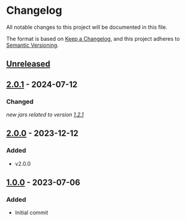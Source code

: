 # Changelog

All notable changes to this project will be documented in this file.

The format is based on [Keep a Changelog](https://keepachangelog.com/en/1.1.0/), and this project adheres
to [Semantic Versioning](https://semver.org/spec/v2.0.0.html).

## [Unreleased]


## [2.0.1] - 2024-07-12

### Changed 

*new jars related to version [1.2.1](https://github.com/jdemetra/jdplus-benchmarking/releases/tag/v1.2.1)*


## [2.0.0] - 2023-12-12

### Added

* v2.0.0


## [1.0.0] - 2023-07-06

### Added

* Initial commit


[Unreleased]: https://github.com/rjdverse/rjd3bench/compare/v2.0.1...HEAD
[2.0.1]: https://github.com/rjdverse/rjd3bench/compare/v2.0.0...v2.0.1
[2.0.0]: https://github.com/rjdverse/rjd3bench/releases/tag/v1.0.0...2.0.0
[1.0.0]: https://github.com/rjdverse/rjd3bench/releases/tag/v1.0.0
